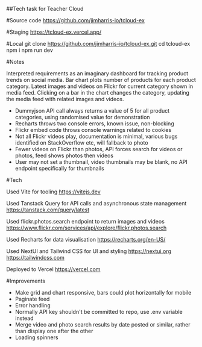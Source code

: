 ##Tech task for Teacher Cloud

#Source code
https://github.com/jimharris-io/tcloud-ex

#Staging
https://tcloud-ex.vercel.app/

#Local
git clone https://github.com/jimharris-io/tcloud-ex.git
cd tcloud-ex
npm i
npm run dev

#Notes

Interpreted requirements as an imaginary dashboard for tracking product trends on social media. Bar chart plots number of products for each product category. Latest images and videos on Flickr for current category shown in media feed. Clicking on a bar in the chart changes the category, updating the media feed with related images and videos.

- Dummyjson API call always returns a value of 5 for all product categories, using randomised value for demonstration
- Recharts throws two console errors, known issue, non-blocking
- Flickr embed code throws console warnings related to cookies
- Not all Flickr videos play, documentation is minimal, various bugs identified on StackOverflow etc, will fallback to photo
- Fewer videos on Flickr than photos, API forces search for videos or photos, feed shows photos then videos
- User may not set a thumbnail, video thumbnails may be blank, no API endpoint specifically for thumbnails

#Tech

Used Vite for tooling
https://vitejs.dev

Used Tanstack Query for API calls and asynchronous state management
https://tanstack.com/query/latest

Used flickr.photos.search endpoint to return images and videos
https://www.flickr.com/services/api/explore/flickr.photos.search

Used Recharts for data visualisation
https://recharts.org/en-US/

Used NextUI and Tailwind CSS for UI and styling
https://nextui.org
https://tailwindcss.com

Deployed to Vercel
https://vercel.com

#Improvements

- Make grid and chart responsive, bars could plot horizontally for mobile
- Paginate feed
- Error handling
- Normally API key shouldn't be committed to repo, use .env variable instead
- Merge video and photo search results by date posted or similar, rather than display one after the other
- Loading spinners


